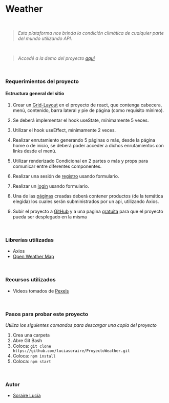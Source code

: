 #  Weather 


<br>

>*Esta plataforma nos brinda la condición climática de cualquier parte del mundo utilizando API.*

<br>

> *Accedé a la demo del proyecto [aquí](https://proyectoweatherapi.netlify.app)*
> 

<br>

### Requerimientos del proyecto

#### Estructura general del sitio

1. Crear un [Grid-Layout](https://proyectoweatherapi.netlify.app/error404) en el proyecto de react, que contenga cabecera, menú, contenido, barra lateral y pie de página (como requisito mínimo).
    
1. Se deberá implementar el hook useState, mínimamente 5 veces.

1. Utilizar el hook useEffect, mínimamente 2 veces.

1. Realizar enrutamiento generando 5 páginas o más, desde la página home o de inicio, se deberá poder acceder a dichos enrutamientos con links desde el menú.

1. Utilizar renderizado Condicional en 2 partes o más y props para comunicar entre diferentes componentes.

1. Realizar una sesión de [registro](https://proyectoweatherapi.netlify.app/registro) usando formulario.

1. Realizar un [login](https://proyectoweatherapi.netlify.app/login) usando formulario.


1. Una de las [páginas](https://proyectoweatherapi.netlify.app/clima) creadas deberá contener productos (de la temática elegida) los cuales serán subministrados por un api, utilizando Axios.

1. Subir el proyecto a [GitHub](https://github.com/luciasoraire/ProyectoWeather) y a una pagina [gratuita](https://proyectoweatherapi.netlify.app) para que el proyecto pueda ser desplegado en la misma
<br>

### Librerías utilizadas
- Axios
- [Open Weather Map](https://openweathermap.org/api)

<br>

### Recursos utilizados
- Videos tomados de [Pexels](https://www.pexels.com/es-es/)

<br>

### Pasos para probar este proyecto
*Utiliza los siguientes comandos para descargar una copia del proyecto*
1. Crea una carpeta
1. Abre Git Bash
1. Coloca:  `git clone https://github.com/luciasoraire/ProyectoWeather.git`
2. Coloca:  `npm install`
3. Coloca:  `npm start`

<br>

### Autor
- [Soraire Lucía](https://github.com/luciasoraire)
